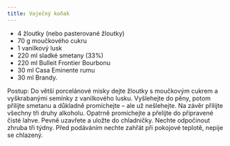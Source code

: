 ```yaml
---
title: Vaječný koňak
---
```


* 4 žloutky (nebo pasterované žloutky)
* 70 g moučkového cukru
* 1 vanilkový lusk
* 220 ml sladké smetany (33%)
* 220 ml Bulleit Frontier Bourbonu
* 30 ml Casa Eminente rumu
* 30 ml Brandy.

Postup: Do větší porcelánové misky dejte žloutky s moučkovým cukrem a vyškrabanými 
semínky z vanilkového lusku. Vyšlehejte do pěny, potom přilijte smetanu a 
důkladně promíchejte – ale už nešlehejte. Na závěr přilijte všechny 
tři druhy alkoholu. Opatrně promíchejte a přelijte do připravené čisté lahve.
Pevně uzavřete a uložte do chladničky. Nechte odpočinout zhruba tři týdny.
Před podáváním nechte zahřát při pokojové teplotě, nepije se chlazený.